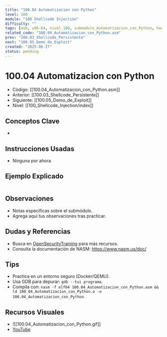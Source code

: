 ```yaml
---
title: "100.04 Automatizacion con Python"
level: 100
module: "100 Shellcode Injection"
difficulty: ""
tags: [asm, x86-64, nivel_100, submodulo_Automatizacion_con_Python, hacking]
related_code: "100.04_Automatizacion_con_Python.asm"
prev: "100.03_Shellcode_Persistente"
next: "100.05_Demo_de_Exploit"
created: "2025-06-27"
status: pending
---
```


# 100.04 Automatizacion con Python

- Código: [[100.04_Automatizacion_con_Python.asm]]  
- Anterior: [[100.03_Shellcode_Persistente]]  
- Siguiente: [[100.05_Demo_de_Exploit]]  
- Nivel: [[100_Shellcode_Injection/index]]  

## Conceptos Clave
- 

## Instrucciones Usadas
- Ninguna por ahora

## Ejemplo Explicado
```asm

```

## Observaciones
- Notas específicas sobre el submódulo.
- Agrega aquí tus observaciones tras practicar.

## Dudas y Referencias
- Busca en [OpenSecurityTraining](https://opensecuritytraining.info/) para más recursos.
- Consulta la documentación de NASM: https://www.nasm.us/doc/

## Tips
- Practica en un entorno seguro (Docker/QEMU).
- Usa GDB para depurar: `gdb --tui programa`.
- Compila con: `nasm -f elf64 100.04_Automatizacion_con_Python.asm && ld 100.04_Automatizacion_con_Python.o -o 100.04_Automatizacion_con_Python`.

## Recursos Visuales
- ![[100.04_Automatizacion_con_Python.gif]]  
- [YouTube](https://youtube.com/placeholder)
